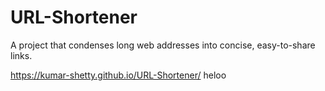# URL-Shortener
A project that condenses long web addresses into concise, easy-to-share links.

https://kumar-shetty.github.io/URL-Shortener/
heloo
